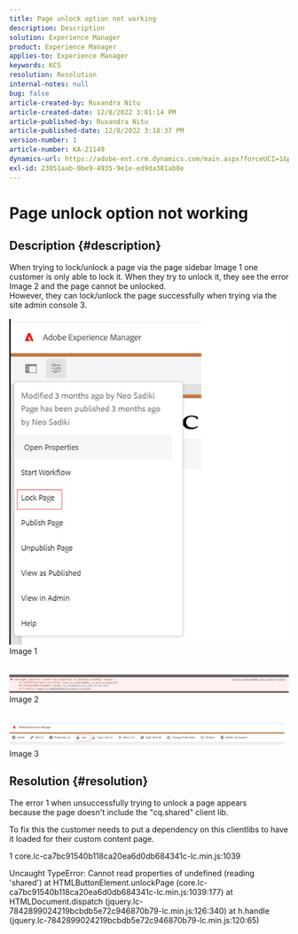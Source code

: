 ```yaml
---
title: Page unlock option not working
description: Description
solution: Experience Manager
product: Experience Manager
applies-to: Experience Manager
keywords: KCS
resolution: Resolution
internal-notes: null
bug: false
article-created-by: Ruxandra Nitu
article-created-date: 12/8/2022 3:01:14 PM
article-published-by: Ruxandra Nitu
article-published-date: 12/8/2022 3:18:37 PM
version-number: 1
article-number: KA-21149
dynamics-url: https://adobe-ent.crm.dynamics.com/main.aspx?forceUCI=1&pagetype=entityrecord&etn=knowledgearticle&id=6c4cce23-0977-ed11-81aa-6045bd006a22
exl-id: 23051aab-0be9-4935-9e1e-ed9da381ab0e
---
```

# Page unlock option not working

## Description {#description}

When trying to lock/unlock a page via the page sidebar Image 1 one customer is only able to lock it. When they try to unlock it, they see the error Image 2 and the page cannot be unlocked. <br>However, they can lock/unlock the page successfully when trying via the site admin console 3.<br> <br>![](assets/___b57d848c-0b77-ed11-81aa-6045bd006a22___.png)<br>Image 1<br> <br> <br>![](assets/___41e58f92-0b77-ed11-81aa-6045bd006a22___.png)<br>Image 2<br> <br> <br>![](assets/___43e58f92-0b77-ed11-81aa-6045bd006a22___.png)<br>Image 3

## Resolution {#resolution}


The error 1 when unsuccessfully trying to unlock a page appears because the page doesn't include the "cq.shared" client lib.

To fix this the customer needs to put a dependency on this clientlibs to have it loaded for their custom content page.





1 core.lc-ca7bc91540b118ca20ea6d0db684341c-lc.min.js:1039

 Uncaught TypeError: Cannot read properties of undefined (reading 'shared')
 at HTMLButtonElement.unlockPage (core.lc-ca7bc91540b118ca20ea6d0db684341c-lc.min.js:1039:177)
 at HTMLDocument.dispatch (jquery.lc-7842899024219bcbdb5e72c946870b79-lc.min.js:126:340)
 at h.handle (jquery.lc-7842899024219bcbdb5e72c946870b79-lc.min.js:120:65)
